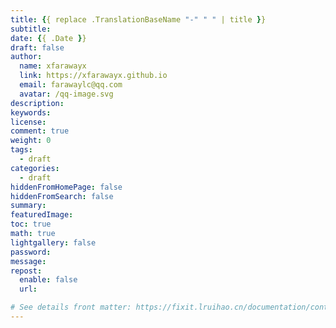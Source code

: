 ```yaml
---
title: {{ replace .TranslationBaseName "-" " " | title }}
subtitle:
date: {{ .Date }}
draft: false
author:
  name: xfarawayx
  link: https://xfarawayx.github.io
  email: farawaylc@qq.com
  avatar: /qq-image.svg
description:
keywords:
license:
comment: true
weight: 0
tags:
  - draft
categories:
  - draft
hiddenFromHomePage: false
hiddenFromSearch: false
summary:
featuredImage:
toc: true
math: true
lightgallery: false
password:
message:
repost:
  enable: false
  url:

# See details front matter: https://fixit.lruihao.cn/documentation/content-management/introduction/#front-matter
---
```


<!--more-->
